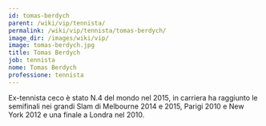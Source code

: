 ```yaml
---
id: tomas-berdych
parent: /wiki/vip/tennista/
permalink: /wiki/vip/tennista/tomas-berdych/
image_dir: /images/wiki/vip/
image: tomas-berdych.jpg
title: Tomas Berdych
job: tennista
nome: Tomas Berdych
professione: tennista
---
```

Ex-tennista ceco è stato N.4 del mondo nel 2015, in carriera ha raggiunto le semifinali nei grandi Slam di Melbourne 2014 e 2015, Parigi 2010 e New York 2012 e una finale a Londra nel 2010.